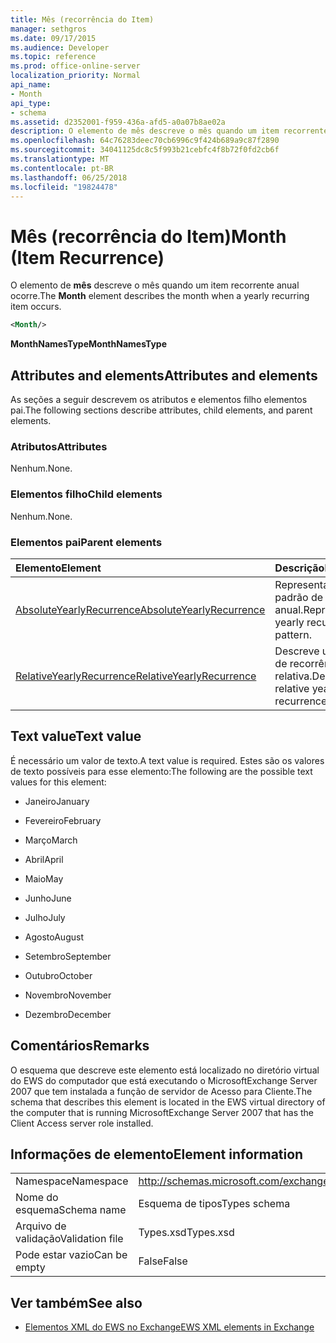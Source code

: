```yaml
---
title: Mês (recorrência do Item)
manager: sethgros
ms.date: 09/17/2015
ms.audience: Developer
ms.topic: reference
ms.prod: office-online-server
localization_priority: Normal
api_name:
- Month
api_type:
- schema
ms.assetid: d2352001-f959-436a-afd5-a0a07b8ae02a
description: O elemento de mês descreve o mês quando um item recorrente anual ocorre.
ms.openlocfilehash: 64c76283deec70cb6996c9f424b689a9c87f2890
ms.sourcegitcommit: 34041125dc8c5f993b21cebfc4f8b72f0fd2cb6f
ms.translationtype: MT
ms.contentlocale: pt-BR
ms.lasthandoff: 06/25/2018
ms.locfileid: "19824478"
---
```

# <a name="month-item-recurrence"></a><span data-ttu-id="7a784-103">Mês (recorrência do Item)</span><span class="sxs-lookup"><span data-stu-id="7a784-103">Month (Item Recurrence)</span></span>

<span data-ttu-id="7a784-104">O elemento de **mês** descreve o mês quando um item recorrente anual ocorre.</span><span class="sxs-lookup"><span data-stu-id="7a784-104">The **Month** element describes the month when a yearly recurring item occurs.</span></span> 
  
```xml
<Month/>
```

 <span data-ttu-id="7a784-105">**MonthNamesType**</span><span class="sxs-lookup"><span data-stu-id="7a784-105">**MonthNamesType**</span></span>
## <a name="attributes-and-elements"></a><span data-ttu-id="7a784-106">Attributes and elements</span><span class="sxs-lookup"><span data-stu-id="7a784-106">Attributes and elements</span></span>

<span data-ttu-id="7a784-107">As seções a seguir descrevem os atributos e elementos filho elementos pai.</span><span class="sxs-lookup"><span data-stu-id="7a784-107">The following sections describe attributes, child elements, and parent elements.</span></span>
  
### <a name="attributes"></a><span data-ttu-id="7a784-108">Atributos</span><span class="sxs-lookup"><span data-stu-id="7a784-108">Attributes</span></span>

<span data-ttu-id="7a784-109">Nenhum.</span><span class="sxs-lookup"><span data-stu-id="7a784-109">None.</span></span>
  
### <a name="child-elements"></a><span data-ttu-id="7a784-110">Elementos filho</span><span class="sxs-lookup"><span data-stu-id="7a784-110">Child elements</span></span>

<span data-ttu-id="7a784-111">Nenhum.</span><span class="sxs-lookup"><span data-stu-id="7a784-111">None.</span></span>
  
### <a name="parent-elements"></a><span data-ttu-id="7a784-112">Elementos pai</span><span class="sxs-lookup"><span data-stu-id="7a784-112">Parent elements</span></span>

|<span data-ttu-id="7a784-113">**Elemento**</span><span class="sxs-lookup"><span data-stu-id="7a784-113">**Element**</span></span>|<span data-ttu-id="7a784-114">**Descrição**</span><span class="sxs-lookup"><span data-stu-id="7a784-114">**Description**</span></span>|
|:-----|:-----|
|[<span data-ttu-id="7a784-115">AbsoluteYearlyRecurrence</span><span class="sxs-lookup"><span data-stu-id="7a784-115">AbsoluteYearlyRecurrence</span></span>](absoluteyearlyrecurrence.md) <br/> |<span data-ttu-id="7a784-116">Representa um padrão de recorrência anual.</span><span class="sxs-lookup"><span data-stu-id="7a784-116">Represents a yearly recurrence pattern.</span></span>  <br/> |
|[<span data-ttu-id="7a784-117">RelativeYearlyRecurrence</span><span class="sxs-lookup"><span data-stu-id="7a784-117">RelativeYearlyRecurrence</span></span>](relativeyearlyrecurrence.md) <br/> |<span data-ttu-id="7a784-118">Descreve um padrão de recorrência anual relativa.</span><span class="sxs-lookup"><span data-stu-id="7a784-118">Describes a relative yearly recurrence pattern.</span></span>  <br/> |
   
## <a name="text-value"></a><span data-ttu-id="7a784-119">Text value</span><span class="sxs-lookup"><span data-stu-id="7a784-119">Text value</span></span>

<span data-ttu-id="7a784-120">É necessário um valor de texto.</span><span class="sxs-lookup"><span data-stu-id="7a784-120">A text value is required.</span></span> <span data-ttu-id="7a784-121">Estes são os valores de texto possíveis para esse elemento:</span><span class="sxs-lookup"><span data-stu-id="7a784-121">The following are the possible text values for this element:</span></span>
  
- <span data-ttu-id="7a784-122">Janeiro</span><span class="sxs-lookup"><span data-stu-id="7a784-122">January</span></span>
    
- <span data-ttu-id="7a784-123">Fevereiro</span><span class="sxs-lookup"><span data-stu-id="7a784-123">February</span></span>
    
- <span data-ttu-id="7a784-124">Março</span><span class="sxs-lookup"><span data-stu-id="7a784-124">March</span></span>
    
- <span data-ttu-id="7a784-125">Abril</span><span class="sxs-lookup"><span data-stu-id="7a784-125">April</span></span>
    
- <span data-ttu-id="7a784-126">Maio</span><span class="sxs-lookup"><span data-stu-id="7a784-126">May</span></span>
    
- <span data-ttu-id="7a784-127">Junho</span><span class="sxs-lookup"><span data-stu-id="7a784-127">June</span></span>
    
- <span data-ttu-id="7a784-128">Julho</span><span class="sxs-lookup"><span data-stu-id="7a784-128">July</span></span>
    
- <span data-ttu-id="7a784-129">Agosto</span><span class="sxs-lookup"><span data-stu-id="7a784-129">August</span></span>
    
- <span data-ttu-id="7a784-130">Setembro</span><span class="sxs-lookup"><span data-stu-id="7a784-130">September</span></span>
    
- <span data-ttu-id="7a784-131">Outubro</span><span class="sxs-lookup"><span data-stu-id="7a784-131">October</span></span>
    
- <span data-ttu-id="7a784-132">Novembro</span><span class="sxs-lookup"><span data-stu-id="7a784-132">November</span></span>
    
- <span data-ttu-id="7a784-133">Dezembro</span><span class="sxs-lookup"><span data-stu-id="7a784-133">December</span></span>
    
## <a name="remarks"></a><span data-ttu-id="7a784-134">Comentários</span><span class="sxs-lookup"><span data-stu-id="7a784-134">Remarks</span></span>

<span data-ttu-id="7a784-135">O esquema que descreve este elemento está localizado no diretório virtual do EWS do computador que está executando o MicrosoftExchange Server 2007 que tem instalada a função de servidor de Acesso para Cliente.</span><span class="sxs-lookup"><span data-stu-id="7a784-135">The schema that describes this element is located in the EWS virtual directory of the computer that is running MicrosoftExchange Server 2007 that has the Client Access server role installed.</span></span>
  
## <a name="element-information"></a><span data-ttu-id="7a784-136">Informações de elemento</span><span class="sxs-lookup"><span data-stu-id="7a784-136">Element information</span></span>

|||
|:-----|:-----|
|<span data-ttu-id="7a784-137">Namespace</span><span class="sxs-lookup"><span data-stu-id="7a784-137">Namespace</span></span>  <br/> |http://schemas.microsoft.com/exchange/services/2006/types  <br/> |
|<span data-ttu-id="7a784-138">Nome do esquema</span><span class="sxs-lookup"><span data-stu-id="7a784-138">Schema name</span></span>  <br/> |<span data-ttu-id="7a784-139">Esquema de tipos</span><span class="sxs-lookup"><span data-stu-id="7a784-139">Types schema</span></span>  <br/> |
|<span data-ttu-id="7a784-140">Arquivo de validação</span><span class="sxs-lookup"><span data-stu-id="7a784-140">Validation file</span></span>  <br/> |<span data-ttu-id="7a784-141">Types.xsd</span><span class="sxs-lookup"><span data-stu-id="7a784-141">Types.xsd</span></span>  <br/> |
|<span data-ttu-id="7a784-142">Pode estar vazio</span><span class="sxs-lookup"><span data-stu-id="7a784-142">Can be empty</span></span>  <br/> |<span data-ttu-id="7a784-143">False</span><span class="sxs-lookup"><span data-stu-id="7a784-143">False</span></span>  <br/> |
   
## <a name="see-also"></a><span data-ttu-id="7a784-144">Ver também</span><span class="sxs-lookup"><span data-stu-id="7a784-144">See also</span></span>



- [<span data-ttu-id="7a784-145">Elementos XML do EWS no Exchange</span><span class="sxs-lookup"><span data-stu-id="7a784-145">EWS XML elements in Exchange</span></span>](ews-xml-elements-in-exchange.md)


